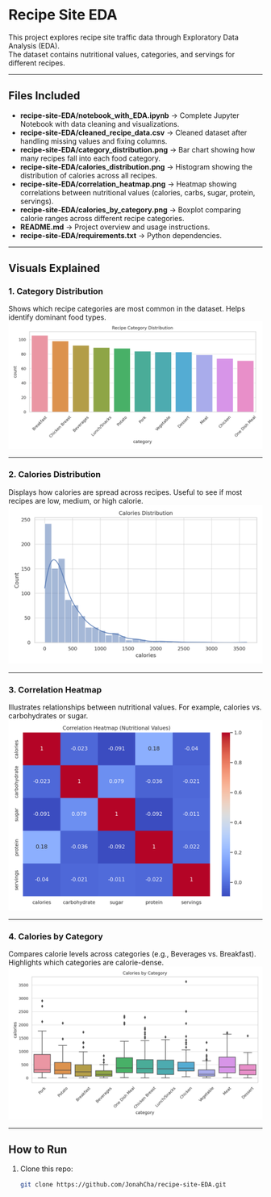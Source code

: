 # Recipe Site EDA

This project explores recipe site traffic data through Exploratory Data Analysis (EDA).  
The dataset contains nutritional values, categories, and servings for different recipes.

---

## Files Included
- **recipe-site-EDA/notebook_with_EDA.ipynb** → Complete Jupyter Notebook with data cleaning and visualizations.
- **recipe-site-EDA/cleaned_recipe_data.csv** → Cleaned dataset after handling missing values and fixing columns.
- **recipe-site-EDA/category_distribution.png** → Bar chart showing how many recipes fall into each food category.
- **recipe-site-EDA/calories_distribution.png** → Histogram showing the distribution of calories across all recipes.
- **recipe-site-EDA/correlation_heatmap.png** → Heatmap showing correlations between nutritional values (calories, carbs, sugar, protein, servings).
- **recipe-site-EDA/calories_by_category.png** → Boxplot comparing calorie ranges across different recipe categories.
- **README.md** → Project overview and usage instructions.
- **recipe-site-EDA/requirements.txt** → Python dependencies.

---

## Visuals Explained

### 1. Category Distribution  
Shows which recipe categories are most common in the dataset. Helps identify dominant food types.  
![Category Distribution](recipe-site-EDA/category_distribution.png)

---

### 2. Calories Distribution  
Displays how calories are spread across recipes. Useful to see if most recipes are low, medium, or high calorie.  
![Calories Distribution](recipe-site-EDA/calories_distribution.png)

---

### 3. Correlation Heatmap  
Illustrates relationships between nutritional values. For example, calories vs. carbohydrates or sugar.  
![Correlation Heatmap](recipe-site-EDA/correlation_heatmap.png)

---

### 4. Calories by Category  
Compares calorie levels across categories (e.g., Beverages vs. Breakfast). Highlights which categories are calorie-dense.  
![Calories by Category](recipe-site-EDA/calories_by_category.png)

---

## How to Run
1. Clone this repo:
   ```bash
   git clone https://github.com/JonahCha/recipe-site-EDA.git
